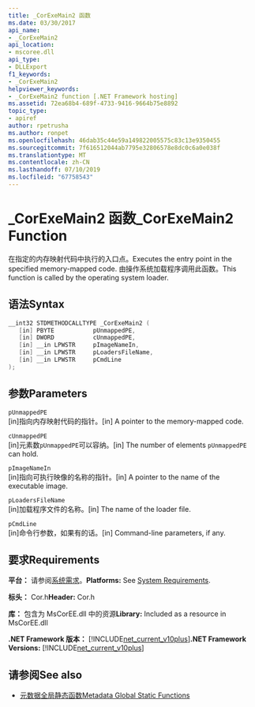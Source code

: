 ```yaml
---
title: _CorExeMain2 函数
ms.date: 03/30/2017
api_name:
- _CorExeMain2
api_location:
- mscoree.dll
api_type:
- DLLExport
f1_keywords:
- _CorExeMain2
helpviewer_keywords:
- _CorExeMain2 function [.NET Framework hosting]
ms.assetid: 72ea68b4-689f-4733-9416-9664b75e8892
topic_type:
- apiref
author: rpetrusha
ms.author: ronpet
ms.openlocfilehash: 46dab35c44e59a149822005575c83c13e9350455
ms.sourcegitcommit: 7f616512044ab7795e32806578e8dc0c6a0e038f
ms.translationtype: MT
ms.contentlocale: zh-CN
ms.lasthandoff: 07/10/2019
ms.locfileid: "67758543"
---
```

# <a name="corexemain2-function"></a><span data-ttu-id="7ce82-102">_CorExeMain2 函数</span><span class="sxs-lookup"><span data-stu-id="7ce82-102">_CorExeMain2 Function</span></span>
<span data-ttu-id="7ce82-103">在指定的内存映射代码中执行的入口点。</span><span class="sxs-lookup"><span data-stu-id="7ce82-103">Executes the entry point in the specified memory-mapped code.</span></span> <span data-ttu-id="7ce82-104">由操作系统加载程序调用此函数。</span><span class="sxs-lookup"><span data-stu-id="7ce82-104">This function is called by the operating system loader.</span></span>  
  
## <a name="syntax"></a><span data-ttu-id="7ce82-105">语法</span><span class="sxs-lookup"><span data-stu-id="7ce82-105">Syntax</span></span>  
  
```cpp  
__int32 STDMETHODCALLTYPE _CorExeMain2 (  
   [in] PBYTE           pUnmappedPE,  
   [in] DWORD           cUnmappedPE,  
   [in] __in LPWSTR     pImageNameIn,  
   [in] __in LPWSTR     pLoadersFileName,  
   [in] __in LPWSTR     pCmdLine  
);  
```  
  
## <a name="parameters"></a><span data-ttu-id="7ce82-106">参数</span><span class="sxs-lookup"><span data-stu-id="7ce82-106">Parameters</span></span>  
 `pUnmappedPE`  
 <span data-ttu-id="7ce82-107">[in]指向内存映射代码的指针。</span><span class="sxs-lookup"><span data-stu-id="7ce82-107">[in] A pointer to the memory-mapped code.</span></span>  
  
 `cUnmappedPE`  
 <span data-ttu-id="7ce82-108">[in]元素数`pUnmappedPE`可以容纳。</span><span class="sxs-lookup"><span data-stu-id="7ce82-108">[in] The number of elements `pUnmappedPE` can hold.</span></span>  
  
 `pImageNameIn`  
 <span data-ttu-id="7ce82-109">[in]指向可执行映像的名称的指针。</span><span class="sxs-lookup"><span data-stu-id="7ce82-109">[in] A pointer to the name of the executable image.</span></span>  
  
 `pLoadersFileName`  
 <span data-ttu-id="7ce82-110">[in]加载程序文件的名称。</span><span class="sxs-lookup"><span data-stu-id="7ce82-110">[in] The name of the loader file.</span></span>  
  
 `pCmdLine`  
 <span data-ttu-id="7ce82-111">[in]命令行参数，如果有的话。</span><span class="sxs-lookup"><span data-stu-id="7ce82-111">[in] Command-line parameters, if any.</span></span>  
  
## <a name="requirements"></a><span data-ttu-id="7ce82-112">要求</span><span class="sxs-lookup"><span data-stu-id="7ce82-112">Requirements</span></span>  
 <span data-ttu-id="7ce82-113">**平台：** 请参阅[系统需求](../../../../docs/framework/get-started/system-requirements.md)。</span><span class="sxs-lookup"><span data-stu-id="7ce82-113">**Platforms:** See [System Requirements](../../../../docs/framework/get-started/system-requirements.md).</span></span>  
  
 <span data-ttu-id="7ce82-114">**标头：** Cor.h</span><span class="sxs-lookup"><span data-stu-id="7ce82-114">**Header:** Cor.h</span></span>  
  
 <span data-ttu-id="7ce82-115">**库：** 包含为 MsCorEE.dll 中的资源</span><span class="sxs-lookup"><span data-stu-id="7ce82-115">**Library:** Included as a resource in MsCorEE.dll</span></span>  
  
 <span data-ttu-id="7ce82-116">**.NET Framework 版本：** [!INCLUDE[net_current_v10plus](../../../../includes/net-current-v10plus-md.md)]</span><span class="sxs-lookup"><span data-stu-id="7ce82-116">**.NET Framework Versions:** [!INCLUDE[net_current_v10plus](../../../../includes/net-current-v10plus-md.md)]</span></span>  
  
## <a name="see-also"></a><span data-ttu-id="7ce82-117">请参阅</span><span class="sxs-lookup"><span data-stu-id="7ce82-117">See also</span></span>

- [<span data-ttu-id="7ce82-118">元数据全局静态函数</span><span class="sxs-lookup"><span data-stu-id="7ce82-118">Metadata Global Static Functions</span></span>](../../../../docs/framework/unmanaged-api/metadata/metadata-global-static-functions.md)
